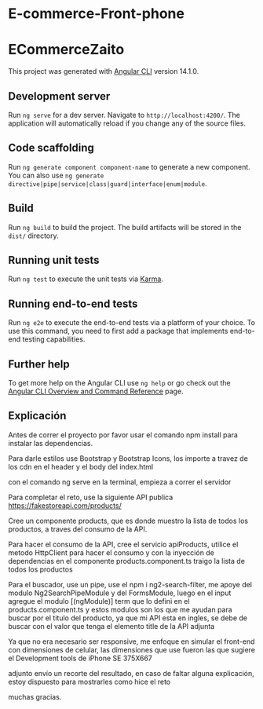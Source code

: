 # E-commerce-Front-phone

# ECommerceZaito

This project was generated with [Angular CLI](https://github.com/angular/angular-cli) version 14.1.0.

## Development server

Run `ng serve` for a dev server. Navigate to `http://localhost:4200/`. The application will automatically reload if you change any of the source files.

## Code scaffolding

Run `ng generate component component-name` to generate a new component. You can also use `ng generate directive|pipe|service|class|guard|interface|enum|module`.

## Build

Run `ng build` to build the project. The build artifacts will be stored in the `dist/` directory.

## Running unit tests

Run `ng test` to execute the unit tests via [Karma](https://karma-runner.github.io).

## Running end-to-end tests

Run `ng e2e` to execute the end-to-end tests via a platform of your choice. To use this command, you need to first add a package that implements end-to-end testing capabilities.

## Further help

To get more help on the Angular CLI use `ng help` or go check out the [Angular CLI Overview and Command Reference](https://angular.io/cli) page.

## Explicación

Antes de correr el proyecto por favor usar el comando npm install para instalar las dependencias.

Para darle estilos use Bootstrap y Bootstrap Icons, los importe a travez de los cdn en el header y el body del 
index.html

con el comando ng serve en la terminal, empieza a correr el servidor 

Para completar el reto, use la siguiente API publica https://fakestoreapi.com/products/ 

Cree un componente products, que es donde muestro la lista de todos los productos, a traves del consumo de la API. 

Para hacer el consumo de la API, cree el servicio apiProducts, utilice el metodo HttpClient para hacer el consumo y con la inyección de dependencias en el componente products.component.ts traigo la lista de todos los productos

Para el buscador, use un pipe, use el npm i ng2-search-filter, me apoye del modulo Ng2SearchPipeModule y del FormsModule, luego en el input agregue el modulo [(ngModule)] term que lo defini en el products.component.ts y estos modulos son los que me ayudan para buscar por el titulo del producto, ya que mi API esta en ingles, se debe de buscar con el valor que tenga el elemento title de la API adjunta

Ya que no era necesario ser responsive, me enfoque en simular el front-end con dimensiones de celular, las dimensiones que use fueron las que sugiere el Development tools de iPhone SE 375X667

adjunto envío un recorte del resultado, en caso de faltar alguna explicación, estoy dispuesto para mostrarles como hice el reto

muchas gracias.
